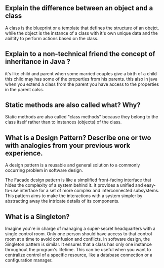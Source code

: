 ## Explain the difference between an object and a class

A class is the blueprint or a template that defines the structure of an obejct. while the object is the instance of a class with it's own unique data and the abiltity to perform actions based on the class.

## Explain to a non-technical friend the concept of inheritance in Java ?

it's like child and parent when some married couples give a birth of a child this child may has some of the properties from his parents. this also in java when you extend a class from the parent you have access to the properties in the parent calss.

## Static methods are also called what? Why?

Static methods are also called "class methods" because they belong to the class itself rather than to instances (objects) of the class.

## What is a Design Pattern? Describe one or two with analogies from your previous work experience.

A design pattern is a reusable and general solution to a commonly occurring problem in software design.

The Facade design pattern is like a simplified front-facing interface that hides the complexity of a system behind it. It provides a unified and easy-to-use interface for a set of more complex and interconnected subsystems. This pattern aims to make the interactions with a system simpler by abstracting away the intricate details of its components.

## What is a Singleton?

Imagine you're in charge of managing a super-secret headquarters with a single control room. Only one person should have access to that control room at a time to avoid confusion and conflicts. In software design, the Singleton pattern is similar. It ensures that a class has only one instance throughout the program's lifetime. This can be useful when you want to centralize control of a specific resource, like a database connection or a configuration manager.
